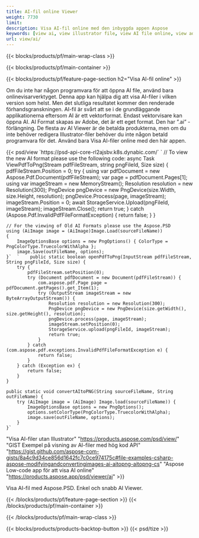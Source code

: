 ```yaml
---
title: AI-fil online Viewer
weight: 7730
limit: 
description: Visa AI-fil online med den inbyggda appen Aspose
keywords: [view ai, view illustrator file, view AI file online, view adobe illustrator, ai file preview, ai format view]
url: view/ai/
---
```


{{< blocks/products/pf/main-wrap-class >}}


{{< blocks/products/pf/main-container >}}

{{< blocks/products/pf/feature-page-section h2="Visa AI-fil online" >}}
<p>Om du inte har någon programvara för att öppna AI file, använd bara onlinevisarverktyget. Denna app kan hjälpa dig att visa AI-filer i vilken version som helst. Men det slutliga resultatet kommer den renderade förhandsgranskningen. AI-fil är svårt att se i de grundläggande applikationerna eftersom AI är ett vektorformat. Endast vektorvisare kan öppna AI. AI Format skapas av Adobe, det är ett eget format. Den har ”.ai” -förlängning. De flesta av AI Viewer är de betalda produkterna, men om du inte behöver redigera Illustrator-filer behöver du inte någon betald programvara för det. Använd bara Visa AI-filer online med den här appen.</p>
{{< psd/view `https://psd-api-core-rl2ajsbv.k8s.dynabic.com/` 
`	// To view the new AI format please use the following code:
	async Task<bool> ViewPdfToPng(Stream pdfFileStream, string pngFileId, Size size)
	{
		pdfFileStream.Position = 0;
		try
		{
			using var pdfDocument = new Aspose.Pdf.Document(pdfFileStream);
			var page = pdfDocument.Pages[1];
			using var imageStream = new MemoryStream();
			Resolution resolution = new Resolution(300);
			PngDevice pngDevice = new PngDevice(size.Width, size.Height, resolution);
			pngDevice.Process(page, imageStream);
			imageStream.Position = 0;
			await StorageService.Upload(pngFileId, imageStream);
			imageStream.Close();
			return true;
		}
		catch (Aspose.Pdf.InvalidPdfFileFormatException)
		{
			return false;
		}
	}
	
	// For the viewing of Old AI Formats please use the Aspose.PSD
	using (AiImage image = (AiImage)Image.Load(sourceFileName))
	{
		ImageOptionsBase options = new PngOptions() { ColorType = PngColorType.TruecolorWithAlpha };
		image.Save(outFileName, options);
	}`  `    public static boolean openPdfToPng(InputStream pdfFileStream, String pngFileId, Size size) {
        try {
            pdfFileStream.setPosition(0);
            try (Document pdfDocument = new Document(pdfFileStream)) {
                com.aspose.pdf.Page page = pdfDocument.getPages().get_Item(1);
                try (OutputStream imageStream = new ByteArrayOutputStream()) {
                    Resolution resolution = new Resolution(300);
                    PngDevice pngDevice = new PngDevice(size.getWidth(), size.getHeight(), resolution);
                    pngDevice.process(page, imageStream);
                    imageStream.setPosition(0);
                    StorageService.upload(pngFileId, imageStream);
                    return true;
                }
            } catch (com.aspose.pdf.exceptions.InvalidPdfFileFormatException e) {
                return false;
            }
        } catch (Exception ex) {
            return false;
        }
    }

    public static void convertAItoPNG(String sourceFileName, String outFileName) {
        try (AiImage image = (AiImage) Image.load(sourceFileName)) {
            ImageOptionsBase options = new PngOptions();
            options.setColorType(PngColorType.TruecolorWithAlpha);
            image.save(outFileName, options);
        }
    }` 
"Visa AI-filer utan Illustrator" "https://products.aspose.com/psd/view/" 
"GIST Exempel på visning av AI-filer med hög kod API" "https://gist.github.com/aspose-com-gists/8a4c9d34ce856d1642fc7c0ce974175c#file-examples-csharp-aspose-modifyingandconvertingimages-ai-aitopng-aitopng-cs" 
"Aspose Low-code app för att visa AI online" "https://products.aspose.app/psd/viewer/ai" >}}
<p>Visa AI-fil med Aspose.PSD. Enkel och snabb AI Viewer.</p>
{{< /blocks/products/pf/feature-page-section >}}
{{< /blocks/products/pf/main-container >}}


{{< /blocks/products/pf/main-wrap-class >}}

{{< blocks/products/products-backtop-button >}}
{{< psd/tize >}}
